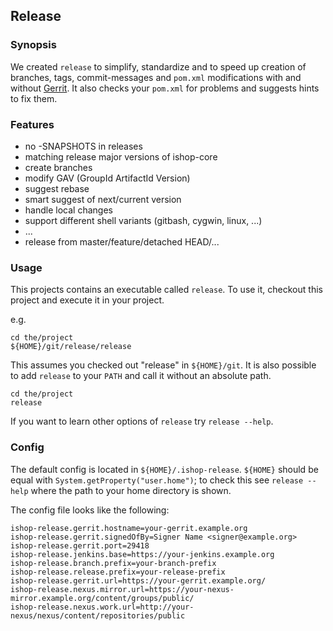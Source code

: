## Release
### Synopsis
We created ```release``` to simplify, standardize and to speed up creation of
branches, tags, commit-messages and ```pom.xml``` modifications with and without [Gerrit](https://www.gerritcodereview.com).
It also checks your ```pom.xml``` for problems and suggests hints to fix them.

### Features
* no -SNAPSHOTS in releases
* matching release major versions of ishop-core
* create branches
* modify GAV (GroupId ArtifactId Version)
* suggest rebase
* smart suggest of next/current version
* handle local changes
* support different shell variants (gitbash, cygwin, linux, ...)
* ...
* release from master/feature/detached HEAD/...

### Usage
This projects contains an executable called ```release```. To use it, checkout this
project and execute it in your project.

e.g.
```
cd the/project
${HOME}/git/release/release
```
This assumes you checked out "release" in ```${HOME}/git```. It is also possible
to add ```release``` to your ```PATH``` and call it without an absolute path.
```
cd the/project
release
```
If you want to learn other options of ```release``` try ```release --help```.

### Config
The default config is located in ```${HOME}/.ishop-release```. ```${HOME}``` should be equal with
```System.getProperty("user.home")```; to check this see ```release --help``` where the path to your home directory is shown.

The config file looks like the following:
```
ishop-release.gerrit.hostname=your-gerrit.example.org
ishop-release.gerrit.signedOfBy=Signer Name <signer@example.org>
ishop-release.gerrit.port=29418
ishop-release.jenkins.base=https://your-jenkins.example.org
ishop-release.branch.prefix=your-branch-prefix
ishop-release.release.prefix=your-release-prefix
ishop-release.gerrit.url=https://your-gerrit.example.org/
ishop-release.nexus.mirror.url=https://your-nexus-mirror.example.org/content/groups/public/
ishop-release.nexus.work.url=http://your-nexus/nexus/content/repositories/public
```
